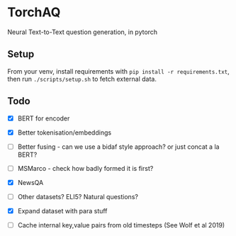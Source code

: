 # TorchAQ

Neural Text-to-Text question generation, in pytorch


## Setup

From your venv, install requirements with `pip install -r requirements.txt`, then run `./scripts/setup.sh` to fetch external data.

## Todo

  - [x] BERT for encoder
  - [x] Better tokenisation/embeddings
  - [ ] Better fusing - can we use a bidaf style approach? or just concat a la BERT?
  - [ ] MSMarco - check how badly formed it is first?
  - [x] NewsQA
  - [ ] Other datasets? ELI5? Natural questions?
  - [x] Expand dataset with para stuff
  - [ ] Cache internal key,value pairs from old timesteps (See Wolf et al 2019)

